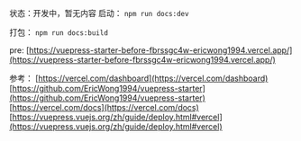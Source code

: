 状态：开发中，暂无内容
启动：
`npm run docs:dev`

打包：
`npm run docs:build`

pre: [https://vuepress-starter-before-fbrssgc4w-ericwong1994.vercel.app/](https://vuepress-starter-before-fbrssgc4w-ericwong1994.vercel.app/)



参考：
[https://vercel.com/dashboard](https://vercel.com/dashboard)
[https://github.com/EricWong1994/vuepress-starter](https://github.com/EricWong1994/vuepress-starter)
[https://vercel.com/docs](https://vercel.com/docs)
[https://vuepress.vuejs.org/zh/guide/deploy.html#vercel](https://vuepress.vuejs.org/zh/guide/deploy.html#vercel)
